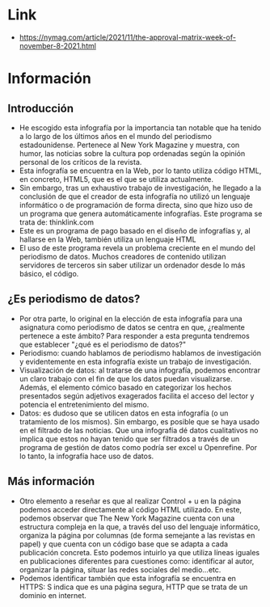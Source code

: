 # Link
- https://nymag.com/article/2021/11/the-approval-matrix-week-of-november-8-2021.html
# Información
## Introducción
- He escogido esta infografía por la importancia tan notable que ha tenido a lo largo de los últimos años en el mundo del periodismo estadounidense. Pertenece al New York Magazine y muestra, con humor, las noticias sobre la cultura pop ordenadas según la opinión personal de los críticos de la revista.
- Esta infografía se encuentra en la Web, por lo tanto utiliza código HTML, en concreto, HTML5, que es el que se utiliza actualmente.
- Sin embargo, tras un exhaustivo trabajo de investigación, he llegado a la conclusión de que el creador de esta infografía no utilizó un lenguaje informático o de programación de forma directa, sino que hizo uso de un programa que genera automáticamente infografías. Este programa se trata de: thinklink.com
- Este es un programa de pago basado en el diseño de infografías y, al hallarse en la Web, también utiliza un lenguaje HTML
- El uso de este programa revela un problema creciente en el mundo del periodismo de datos. Muchos creadores de contenido utilizan servidores de terceros sin saber utilizar un ordenador desde lo más básico, el código.
## ¿Es periodismo de datos?
- Por otra parte, lo original en la elección de esta infografía para una asignatura como periodismo de datos se centra en que, ¿realmente pertenece a este ámbito? Para responder a esta pregunta tendremos que establecer "¿qué es el periodismo de datos?"
- Periodismo: cuando hablamos de periodismo hablamos de investigación y evidentemente en esta infografía existe un trabajo de investigación.
-  Visualización de datos: al tratarse de una infografía, podemos encontrar un claro trabajo con el fin de que los datos puedan visualizarse. Además, el elemento cómico basado en categorizar los hechos presentados según adjetivos exagerados facilita el acceso del lector y potencia el entretenimiento del mismo.
-  Datos: es dudoso que se utilicen datos en esta infografía (o un tratamiento de los mismos). Sin embargo, es posible que se haya usado en el filtrado de las noticias. Que una infografía dé datos cualitativos no implica que estos no hayan tenido que ser filtrados a través de un programa de gestión de datos como podría ser excel u Openrefine. Por lo tanto, la infografía hace uso de datos.
## Más información
-  Otro elemento a reseñar es que al realizar Control + u en la página podemos acceder directamente al código HTML utilizado. En este, podemos observar que The New York Magazine cuenta con una estructura compleja en la que, a través del uso del lenguaje informático, organiza la página por columnas (de forma semejante a las revistas en papel) y que cuenta con un código base que se adapta a cada publicación concreta. Esto podemos intuirlo ya que utiliza líneas iguales en publicaciones diferentes para cuestiones como: identificar al autor, organizar la página, situar las redes sociales del medio...etc. 
- Podemos identificar también que esta infografía se encuentra en HTTPS: S indica que es una página segura, HTTP que se trata de un dominio en internet.
